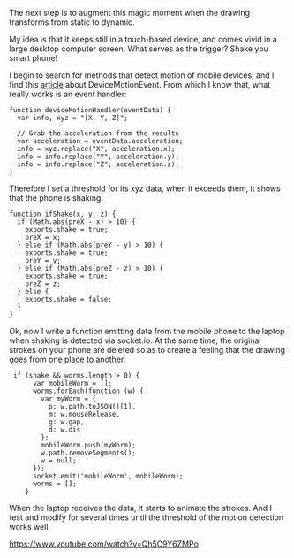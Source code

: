 The next step is to augment this magic moment when the drawing transforms from static to dynamic.

My idea is that it keeps still in a touch-based device, and comes vivid in a large desktop computer screen.
What serves as the trigger?
Shake you smart phone!

I begin to search for methods that detect motion of mobile devices, and I find this <a href="http://www.html5rocks.com/en/tutorials/device/orientation/">article</a> about DeviceMotionEvent.
From which I know that, what really works is an event handler:
```
function deviceMotionHandler(eventData) {
  var info, xyz = "[X, Y, Z]";

  // Grab the acceleration from the results
  var acceleration = eventData.acceleration;
  info = xyz.replace("X", acceleration.x);
  info = info.replace("Y", acceleration.y);
  info = info.replace("Z", acceleration.z);
}

```

Therefore I set a threshold for its xyz data, when it exceeds them, it shows that the phone is shaking.
```
function ifShake(x, y, z) {
  if (Math.abs(preX - x) > 10) {
    exports.shake = true;
    preX = x;
  } else if (Math.abs(preY - y) > 10) {
    exports.shake = true;
    preY = y;
  } else if (Math.abs(preZ - z) > 10) {
    exports.shake = true;
    preZ = z;
  } else {
    exports.shake = false;
  }
}

```

Ok, now I write a function emitting data from the mobile phone to the laptop when shaking is detected via socket.io.
At the same time, the original strokes on your phone are deleted so as to create a feeling that the drawing goes from one place to another.
```
 if (shake && worms.length > 0) {
      var mobileWorm = [];
      worms.forEach(function (w) {
        var myWorm = {
          p: w.path.toJSON()[1],
          m: w.mouseRelease,
          g: w.gap,
          d: w.dis
        };
        mobileWorm.push(myWorm);
        w.path.removeSegments();
        w = null;
      });
      socket.emit('mobileWorm', mobileWorm);
      worms = [];
    }
```

When the laptop receives the data, it starts to animate the strokes.
And I test and modify for several times until the threshold of the motion detection works well.

https://www.youtube.com/watch?v=Qh5C9Y6ZMPo
